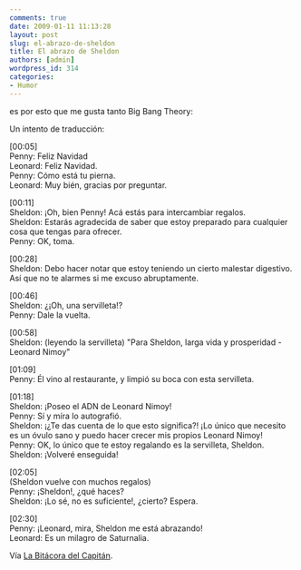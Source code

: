 ```yaml
---
comments: true
date: 2009-01-11 11:13:28
layout: post
slug: el-abrazo-de-sheldon
title: El abrazo de Sheldon
authors: [admin]
wordpress_id: 314
categories:
- Humor
---
```


es por esto que me gusta tanto Big Bang Theory:



  


Un intento de traducción:

[00:05]  
Penny: Feliz Navidad  
Leonard: Feliz Navidad.  
Penny: Cómo está tu pierna.  
Leonard: Muy bién, gracias por preguntar.

[00:11]  
Sheldon: ¡Oh, bien Penny! Acá estás para intercambiar regalos.  
Sheldon: Estarás agradecida de saber que estoy preparado para cualquier cosa que tengas para ofrecer.  
Penny: OK, toma.

[00:28]  
Sheldon: Debo hacer notar que estoy teniendo un cierto malestar digestivo. Así que no te alarmes si me excuso abruptamente.

[00:46]  
Sheldon: ¿¡Oh, una servilleta!?  
Penny: Dale la vuelta.

[00:58]  
Sheldon: (leyendo la servilleta) "Para Sheldon, larga vida y prosperidad - Leonard Nimoy"

[01:09]  
Penny: Él vino al restaurante, y limpió su boca con esta servilleta.

[01:18]  
Sheldon: ¡Poseo el ADN de Leonard Nimoy!  
Penny: Sí y míra lo autografió.  
Sheldon: ¡¿Te das cuenta de lo que esto significa?! ¡Lo único que necesito es un óvulo sano y puedo hacer crecer mis propios Leonard Nimoy!  
Penny: OK, lo único que te estoy regalando es la servilleta, Sheldon.  
Sheldon: ¡Volveré enseguida!

[02:05]  
(Sheldon vuelve con muchos regalos)  
Penny: ¡Sheldon!, ¿qué haces?  
Sheldon: ¡Lo sé, no es suficiente!, ¿cierto? Espera.

[02:30]  
Penny: ¡Leonard, mira, Sheldon me está abrazando!  
Leonard: Es un milagro de Saturnalia.

Vía [La Bitácora del Capitán](http://www.ignaciomarcos.com.ar/index.php/2009/01/06/el-abrazo-de-sheldon/).



